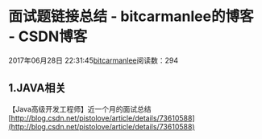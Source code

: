 
# 面试题链接总结 - bitcarmanlee的博客 - CSDN博客


2017年06月28日 22:31:45[bitcarmanlee](https://me.csdn.net/bitcarmanlee)阅读数：294



## 1.JAVA相关
【Java高级开发工程师】近一个月的面试总结
[http://blog.csdn.net/pistolove/article/details/73610588](http://blog.csdn.net/pistolove/article/details/73610588)

